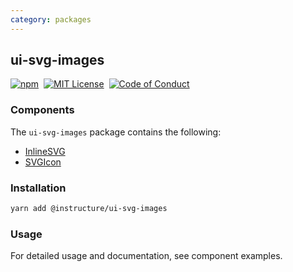 ```yaml
---
category: packages
---
```


## ui-svg-images

[![npm][npm]][npm-url]&nbsp;
[![MIT License][license-badge]][license]&nbsp;
[![Code of Conduct][coc-badge]][coc]

### Components

The `ui-svg-images` package contains the following:

- [InlineSVG](#InlineSVG)
- [SVGIcon](#SVGIcon)

### Installation

```sh
yarn add @instructure/ui-svg-images
```

### Usage

For detailed usage and documentation, see component examples.

[npm]: https://img.shields.io/npm/v/@instructure/ui-svg-images.svg
[npm-url]: https://npmjs.com/package/@instructure/ui-svg-images
[license-badge]: https://img.shields.io/npm/l/instructure-ui.svg?style=flat-square
[license]: https://github.com/instructure/instructure-ui/blob/master/LICENSE
[coc-badge]: https://img.shields.io/badge/code%20of-conduct-ff69b4.svg?style=flat-square
[coc]: https://github.com/instructure/instructure-ui/blob/master/CODE_OF_CONDUCT.md
